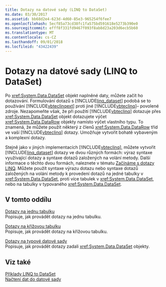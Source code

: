 ```yaml
---
title: Dotazy na datové sady (LINQ to DataSet)
ms.date: 03/30/2017
ms.assetid: bb68d2e4-623d-4d60-85e3-965254f6fee7
ms.openlocfilehash: 5ecf85a73cd38fc1fa575bd591618e5273b390e0
ms.sourcegitcommit: efff8f331fd9467f093f8ab8d23a203d6ecb5b60
ms.translationtype: MT
ms.contentlocale: cs-CZ
ms.lasthandoff: 09/01/2018
ms.locfileid: "43422439"
---
```

# <a name="querying-datasets-linq-to-dataset"></a>Dotazy na datové sady (LINQ to DataSet)
Po <xref:System.Data.DataSet> objekt naplněné daty, můžete začít ho dotazování. Formulování dotazů s [!INCLUDE[linq_dataset](../../../../includes/linq-dataset-md.md)] podobá se to používání [!INCLUDE[vbteclinqext](../../../../includes/vbteclinqext-md.md)] proti jiné [!INCLUDE[vbteclinq](../../../../includes/vbteclinq-md.md)]– povolené zdroje. Nezapomeňte však, že při použití [!INCLUDE[vbteclinq](../../../../includes/vbteclinq-md.md)] dotazuje přes <xref:System.Data.DataSet> objekt dotazujete výčet <xref:System.Data.DataRow> objekty namísto výčet vlastního typu. To znamená, že můžete použít některý z členů <xref:System.Data.DataRow> tříd ve vaší [!INCLUDE[vbteclinq](../../../../includes/vbteclinq-md.md)] dotazy. Umožňuje vytvořit bohatě vybaveným a komplexní dotazy.  
  
 Stejně jako v jiných implementacích [!INCLUDE[vbteclinq](../../../../includes/vbteclinq-md.md)], můžete vytvořit [!INCLUDE[linq_dataset](../../../../includes/linq-dataset-md.md)] dotazy ve dvou různých formách: výraz syntaxe využívající dotazy a syntaxe dotazů založených na volání metody. Další informace o těchto dvou formách, naleznete v tématu [Začínáme s dotazy LINQ](https://msdn.microsoft.com/library/6cc9af04-950a-4cc3-83d4-2aeb4abe4de9). Můžete použít syntaxe výrazu dotazu nebo syntaxe dotazů založených na volání metody k provedení dotazů na jedné tabulky v <xref:System.Data.DataSet>, proti více tabulek v <xref:System.Data.DataSet>, nebo na tabulky v typovaného <xref:System.Data.DataSet>.  
  
## <a name="in-this-section"></a>V tomto oddílu  
 [Dotazy na jednu tabulku](../../../../docs/framework/data/adonet/single-table-queries-linq-to-dataset.md)  
 Popisuje, jak provádět dotazy na jednu tabulku.  
  
 [Dotazy na křížovou tabulku](../../../../docs/framework/data/adonet/cross-table-queries-linq-to-dataset.md)  
 Popisuje, jak provádět dotazy na křížovou tabulku.  
  
 [Dotazy na typové datové sady](../../../../docs/framework/data/adonet/querying-typed-datasets.md)  
 Popisuje, jak provádět dotazy zadali <xref:System.Data.DataSet> objekty.  
  
## <a name="see-also"></a>Viz také  
 [Příklady LINQ to DataSet](../../../../docs/framework/data/adonet/linq-to-dataset-examples.md)  
 [Načtení dat do datové sady](../../../../docs/framework/data/adonet/loading-data-into-a-dataset.md)
